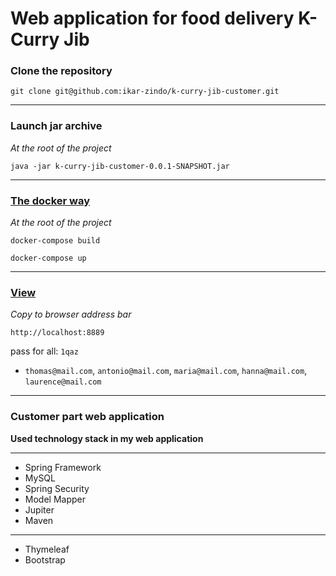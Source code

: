 # Web application for food delivery K-Curry Jib

### Clone the repository

`git clone git@github.com:ikar-zindo/k-curry-jib-customer.git`

---

### Launch jar archive

*At the root of the project*

`java -jar k-curry-jib-customer-0.0.1-SNAPSHOT.jar`

---

### [The docker way](https://hub.docker.com/repository/docker/ikarzindo/k-curry-jib-customer-app/general)

*At the root of the project*

`docker-compose build`

`docker-compose up`

---

### [View](http://localhost:8889)

*Copy to browser address bar*

`http://localhost:8889`

pass for all: `1qaz`

- `thomas@mail.com`, `antonio@mail.com`, `maria@mail.com`, `hanna@mail.com`, `laurence@mail.com`

---

### Customer part web application

**Used technology stack in my web application**

---
- Spring Framework
- MySQL
- Spring Security
- Model Mapper
- Jupiter
- Maven
---
- Thymeleaf
- Bootstrap